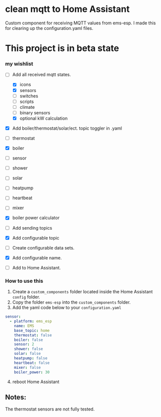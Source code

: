 # clean mqtt to Home Assistant
Custom component for receiving MQTT values from ems-esp. I made this for clearing up the configuration.yaml files. 
 

# This project is in beta state

### my wishlist

- [ ] Add all received mqtt states.
  - [x] icons 
  - [x] sensors
  - [ ] switches
  - [ ] scripts
  - [ ] climate
  - [ ] binary sensors
  - [x] optional kW calculation
  
- [x] Add boiler/thermostat/solar/ect. topic toggler in .yaml
- [ ] thermostat
- [x] boiler
- [ ] sensor
- [ ] shower
- [ ] solar
- [ ] heatpump
- [ ] heartbeat
- [ ] mixer
- [x] boiler power calculator
- [ ] Add sending topics
- [x] Add configurable topic
- [ ] Create configurable data sets.
- [x] Add configurable name.
- [ ] Add to Home Assistant.


### How to use this

1. Create a `custom_components` folder located inside the Home Assistant `config` folder.
2. Copy the folder `ems-esp` into the `custom_components` folder. 
3. Add the yaml code below to your `configuration.yaml`
```yaml
sensor:
  - platform: ems_esp
    name: EMS
    base_topic: home
    thermostat: false
    boiler: false
    sensor: 2
    shower: false
    solar: false
    heatpump: false
    heartbeat: false
    mixer: false
    boiler_power: 30
```
4. reboot Home Assistant


## Notes: 
The thermostat sensors are not fully tested. 

